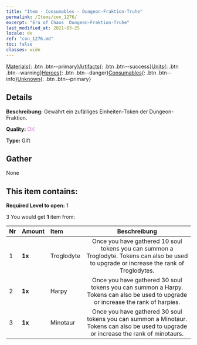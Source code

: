```yaml
---
title: "Item - Consumables - Dungeon-Fraktion-Truhe"
permalink: /Items/con_1276/
excerpt: "Era of Chaos  Dungeon-Fraktion-Truhe"
last_modified_at: 2021-03-25
locale: de
ref: "con_1276.md"
toc: false
classes: wide
---
```

 [Materials](/de/Items/){: .btn .btn--primary}[Artifacts](/de/Items/Artifacts/){: .btn .btn--success}[Units](/de/Items/Units/){: .btn .btn--warning}[Heroes](/de/Items/Heroes/){: .btn .btn--danger}[Consumables](/de/Items/Consumables/){: .btn .btn--info}[Unknown](/de/Items/Unknown/){: .btn .btn--primary}

## Details
 **Beschreibung:** Gewährt ein zufälliges Einheiten-Token der Dungeon-Fraktion.

 **Quality:** <span style="color: #DA70D6">OK</span>

 **Type:** Gift

## Gather

  None

## This item contains:

 **Required Level to open:** 1

 3 You would get **1** item  from:

  | Nr | Amount |     Item    | Beschreibung |
  |:---|:-------|:------------|:-----------:|
  | 1 |  **1x** | Troglodyte | Once you have gathered 10 soul tokens you can summon a Troglodyte. Tokens can also be used to upgrade or increase the rank of Troglodytes.  | 
  | 2 |  **1x** | Harpy | Once you have gathered 30 soul tokens you can summon a Harpy. Tokens can also be used to upgrade or increase the rank of harpies.  | 
  | 3 |  **1x** | Minotaur | Once you have gathered 30 soul tokens you can summon a Minotaur. Tokens can also be used to upgrade or increase the rank of minotaurs.  | 
